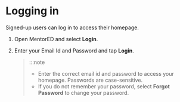 # Logging in

Signed-up users can log in to access their homepage.

1.  Open MentorED and select **Login**.

2.  Enter your Email Id and Password and tap **Login**.

    > :::note
    > * Enter the correct email id and password to access your homepage. Passwords are case-sensitive.
    > * If you do not remember your password, select **Forgot Password** to change your password.
